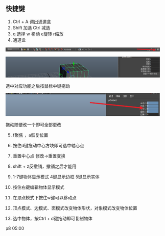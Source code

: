 ## 快捷键

1. Ctrl + A  调出通道盒
2. Shift 加选 Ctrl 减选
3. q 选择 w 移动 e旋转 r缩放
4. 通道盒

![image-20220423011224906](images/image-20220423011224906.png)

![image-20220423011546853](images/image-20220423011546853.png)

选中对应功能之后按鼠标中键拖动

![image-20220423011830537](images/image-20220423011830537.png)

拖动随便改一个即可全部更改

5. f聚焦 ，a恢复位置
6. 按住d键拖动中心方块即可选中轴心点
7. 重置中心点   修改->重置变换

8. shift + z反撤销，撤销之后才能用
9. 1-7键物体显示模式     4键显示边框 5键显示实体
10. 按住右键编辑物体显示模式
11. 在顶点模式下按住w键可以移动点
12. 顶点模式、边模式、面模式改变物体形状，对象模式改变物体位置
13. 选中物体，按Ctrl + d键拖动即可复制物体

p8 05:00
